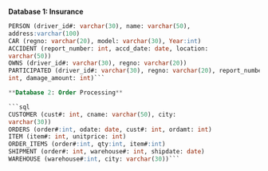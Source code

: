 **Database 1: Insurance**

```sql
PERSON (driver_id#: varchar(30), name: varchar(50),
address:varchar(100)
CAR (regno: varchar(20), model: varchar(30), Year:int)
ACCIDENT (report_number: int, accd_date: date, location:
varchar(50))
OWNS (driver_id#: varchar(30), regno: varchar(20))
PARTICIPATED (driver_id#: varchar(30), regno: varchar(20), report_number:
int, damage_amount: int)```

**Database 2: Order Processing**

```sql
CUSTOMER (cust#: int, cname: varchar(50), city:
varchar(30))
ORDERS (order#:int, odate: date, cust#: int, ordamt: int)
ITEM (item#: int, unitprice: int)
ORDER_ITEMS (order#:int, qty:int, item#:int)
SHIPMENT (order#: int, warehouse#: int, shipdate: date)
WAREHOUSE (warehouse#:int, city: varchar(30))```

